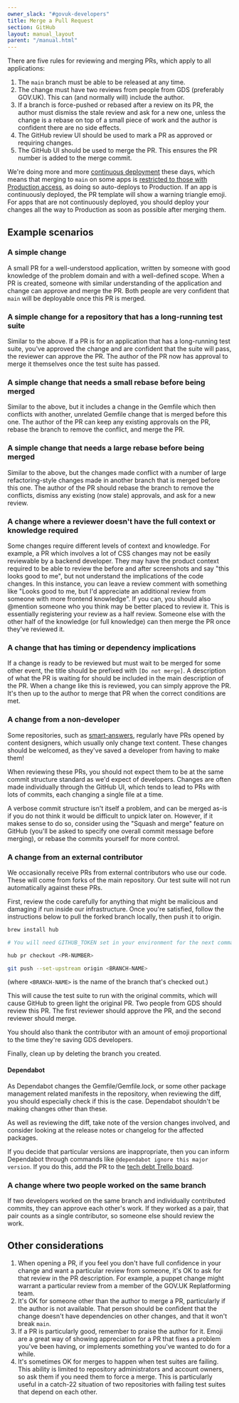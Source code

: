 ```yaml
---
owner_slack: "#govuk-developers"
title: Merge a Pull Request
section: GitHub
layout: manual_layout
parent: "/manual.html"
---
```


There are five rules for reviewing and merging PRs, which apply to all applications:

1. The `main` branch must be able to be released at any time.
2. The change must have two reviews from people from GDS (preferably GOV.UK). This can (and normally will) include the author.
3. If a branch is force-pushed or rebased after a review on its PR, the author must dismiss the stale review and ask for a new one, unless the change is a rebase on top of a small piece of work and the author is confident there are no side effects.
4. The GitHub review UI should be used to mark a PR as approved or requiring changes.
5. The GitHub UI should be used to merge the PR. This ensures the PR number is added to the merge commit.

We're doing more and more [continuous deployment](https://docs.google.com/document/d/1YhgjJjDRB57-IlgPNAAZzFTI3jIUucGJKokti_lQiRQ/edit) these days, which means that merging to `main` on some apps is [restricted to those with Production access](https://github.com/alphagov/govuk-saas-config/search?q=need_production_access_to_merge&unscoped_q=need_production_access_to_merge), as doing so auto-deploys to Production. If an app is continuously deployed, the PR template will show a warning triangle emoji. For apps that are not continuously deployed, you should deploy your changes all the way to Production as soon as possible after merging them.

## Example scenarios

### A simple change

A small PR for a well-understood application, written by someone with good knowledge of the problem domain and with a well-defined scope. When a PR is created, someone with similar understanding of the application and change can approve and merge the PR. Both people are very confident that `main` will be deployable once this PR is merged.

### A simple change for a repository that has a long-running test suite

Similar to the above. If a PR is for an application that has a long-running test suite, you've approved the change and are confident that the suite will pass, the reviewer can approve the PR. The author of the PR now has approval to merge it themselves once the test suite has passed.

### A simple change that needs a small rebase before being merged

Similar to the above, but it includes a change in the Gemfile which then conflicts with another, unrelated Gemfile change that is merged before this one. The author of the PR can keep any existing approvals on the PR, rebase the branch to remove the conflict, and merge the PR.

### A simple change that needs a large rebase before being merged

Similar to the above, but the changes made conflict with a number of large refactoring-style changes made in another branch that is merged before this one. The author of the PR should rebase the branch to remove the conflicts, dismiss any existing (now stale) approvals, and ask for a new review.

### A change where a reviewer doesn't have the full context or knowledge required

Some changes require different levels of context and knowledge. For example, a PR which involves a lot of CSS changes may not be easily reviewable by a backend developer. They may have the product context required to be able to review the before and after screenshots and say "this looks good to me", but not understand the implications of the code changes. In this instance, you can leave a review comment with something like "Looks good to me, but I'd appreciate an additional review from someone with more frontend knowledge". If you can, you should also \@mention someone who you think may be better placed to review it. This is essentially registering your review as a half review. Someone else with the other half of the knowledge (or full knowledge) can then merge the PR once they've reviewed it.

### A change that has timing or dependency implications

If a change is ready to be reviewed but must wait to be merged for some other event, the title should be prefixed with `[Do not merge]`. A description of what the PR is waiting for should be included in the main description of the PR. When a change like this is reviewed, you can simply approve the PR. It's then up to the author to merge that PR when the correct conditions are met.

### A change from a non-developer

Some repositories, such as [smart-answers](https://github.com/alphagov/smart-answers), regularly have PRs opened by content designers, which usually only change text content. These changes should be welcomed, as they've saved a developer from having to make them!

When reviewing these PRs, you should not expect them to be at the same commit structure standard as we'd expect of developers. Changes are often made individually through the GitHub UI, which tends to lead to PRs with lots of commits, each changing a single file at a time.

A verbose commit structure isn't itself a problem, and can be merged as-is if you do not think it would be difficult to unpick later on. However, if it makes sense to do so, consider using the "Squash and merge" feature on GitHub (you'll be asked to specify one overall commit message before merging), or rebase the commits yourself for more control.

### A change from an external contributor

We occasionally receive PRs from external contributors who use our code. These will come from forks of the main repository. Our test suite will not run automatically against these PRs.

First, review the code carefully for anything that might be malicious and damaging if run inside our infrastructure. Once you're satisfied, follow the instructions below to pull the forked branch locally, then push it to origin.

```bash
brew install hub

# You will need GITHUB_TOKEN set in your environment for the next command

hub pr checkout <PR-NUMBER>

git push --set-upstream origin <BRANCH-NAME>
```

(where `<BRANCH-NAME>` is the name of the branch that's checked out.)

This will cause the test suite to run with the original commits, which will cause GitHub to green light the original PR. Two people from GDS should review this PR. The first reviewer should approve the PR, and the second reviewer should merge.

You should also thank the contributor with an amount of emoji proportional to the time they're saving GDS developers.

Finally, clean up by deleting the branch you created.

#### Dependabot

As Dependabot changes the Gemfile/Gemfile.lock, or some other package
management related manifests in the repository, when reviewing the
diff, you should especially check if this is the case. Dependabot
shouldn't be making changes other than these.

As well as reviewing the diff, take note of the version changes
involved, and consider looking at the release notes or changelog for
the affected packages.

If you decide that particular versions are inappropriate, then you can
inform Dependabot through commands like `@dependabot ignore this major
version`. If you do this, add the PR to the [tech debt Trello
board][tech-debt].

[tech-debt]: https://trello.com/b/oPnw6v3r

### A change where two people worked on the same branch

If two developers worked on the same branch and individually contributed commits, they can approve each other's work. If they worked as a pair, that pair counts as a single contributor, so someone else should review the work.

## Other considerations

1. When opening a PR, if you feel you don't have full confidence in your change and want a particular review from someone, it's OK to ask for that review in the PR description. For example, a puppet change might warrant a particular review from a member of the GOV.UK Replatforming team.
2. It's OK for someone other than the author to merge a PR, particularly if the author is not available. That person should be confident that the change doesn't have dependencies on other changes, and that it won't break `main`.
3. If a PR is particularly good, remember to praise the author for it. Emoji are a great way of showing appreciation for a PR that fixes a problem you've been having, or implements something you've wanted to do for a while.
4. It's sometimes OK for merges to happen when test suites are failing. This ability is limited to repository administrators and account owners, so ask them if you need them to force a merge. This is particularly useful in a catch-22 situation of two repositories with failing test suites that depend on each other.
